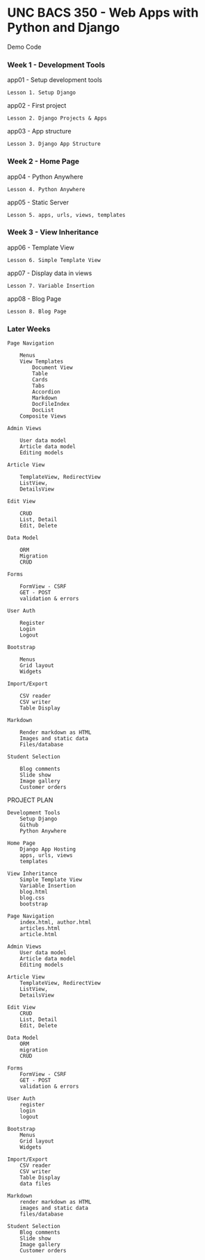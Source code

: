 # UNC BACS 350 - Web Apps with Python and Django

Demo Code


### Week 1 - Development Tools
    
app01 - Setup development tools

    Lesson 1. Setup Django
    
app02 - First project
    
    Lesson 2. Django Projects & Apps

app03 - App structure

    Lesson 3. Django App Structure

     
     
### Week 2 - Home Page

app04 - Python Anywhere

    Lesson 4. Python Anywhere

app05 - Static Server
    
    Lesson 5. apps, urls, views, templates
 
 
### Week 3 - View Inheritance

app06 - Template View

    Lesson 6. Simple Template View
    
app07 - Display data in views
        
    Lesson 7. Variable Insertion
    
app08 - Blog Page

    Lesson 8. Blog Page 


### Later Weeks

    Page Navigation
    
        Menus
        View Templates
            Document View
            Table
            Cards
            Tabs
            Accordion
            Markdown
            DocFileIndex
            DocList
        Composite Views
        
    Admin Views
    
        User data model
        Article data model
        Editing models
        
    Article View
    
        TemplateView, RedirectView
        ListView, 
        DetailsView
        
    Edit View
    
        CRUD
        List, Detail
        Edit, Delete
    
    Data Model
    
        ORM
        Migration
        CRUD
        
    Forms
    
        FormView - CSRF
        GET - POST
        validation & errors
        
    User Auth
    
        Register
        Login
        Logout
        
    Bootstrap
    
        Menus
        Grid layout
        Widgets
        
    Import/Export
    
        CSV reader
        CSV writer
        Table Display
    
    Markdown
    
        Render markdown as HTML
        Images and static data
        Files/database
        
    Student Selection
    
        Blog comments
        Slide show
        Image gallery
        Customer orders
   
    
PROJECT PLAN

    Development Tools
        Setup Django
        Github
        Python Anywhere
        
    Home Page
        Django App Hosting
        apps, urls, views
        templates
        
    View Inheritance
        Simple Template View
        Variable Insertion
        blog.html
        blog.css
        bootstrap

    Page Navigation
        index.html, author.html
        articles.html
        article.html
    
    Admin Views
        User data model
        Article data model
        Editing models
        
    Article View
        TemplateView, RedirectView
        ListView, 
        DetailsView
        
    Edit View
        CRUD
        List, Detail
        Edit, Delete
    
    Data Model
        ORM
        migration
        CRUD
        
    Forms
        FormView - CSRF
        GET - POST
        validation & errors
        
    User Auth
        register
        login
        logout
        
    Bootstrap
        Menus
        Grid layout
        Widgets
        
    Import/Export
        CSV reader
        CSV writer
        Table Display
        data files
    
    Markdown
        render markdown as HTML
        images and static data
        files/database
        
    Student Selection
        Blog comments
        Slide show
        Image gallery
        Customer orders

